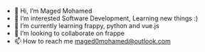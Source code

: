 - 👋 Hi, I’m Maged Mohamed
- 👀 I’m interested Software Development, Learning new things :)
- 🌱 I’m currently learning frappy, python and vue.js
- 💞️ I’m looking to collaborate on frappe
- 📫 How to reach me maged0mohamed@outlook.com

<!---
magedlava/magedlava is a ✨ special ✨ repository because its `README.md` (this file) appears on your GitHub profile.
You can click the Preview link to take a look at your changes.
--->
